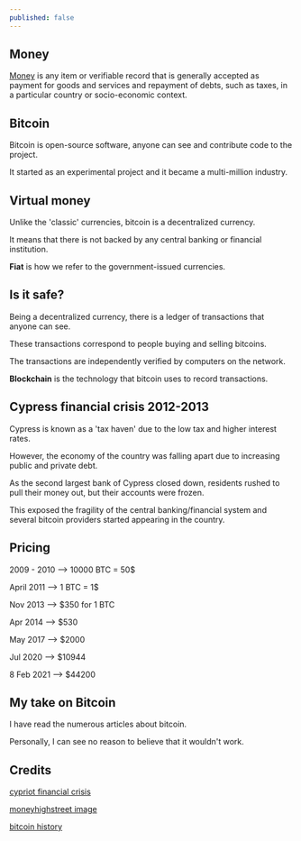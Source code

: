 ```yaml
---
published: false
---
```

## Money
[Money](https://en.wikipedia.org/wiki/Money) is any item or verifiable record that is generally accepted as payment for goods and services and repayment of debts, such as taxes, in a particular country or socio-economic context.

## Bitcoin
Bitcoin is open-source software, anyone can see and contribute code to the project.

It started as an experimental project and it became a multi-million industry.

## Virtual money
Unlike the 'classic' currencies, bitcoin is a decentralized currency.

It means that there is not backed by any central banking or financial institution.

**Fiat** is how we refer to the government-issued currencies.

## Is it safe?
Being a decentralized currency, there is a ledger of transactions that anyone can see.

These transactions correspond to people buying and selling bitcoins.

The transactions are independently verified by computers on the network.

**Blockchain** is the technology that bitcoin uses to record transactions.

## Cypress financial crisis 2012-2013
Cypress is known as a 'tax haven' due to the low tax and higher interest rates.

However, the economy of the country was falling apart due to increasing public and private debt.

As the second largest bank of Cypress closed down, residents rushed to pull their money out, but their accounts were frozen.

This exposed the fragility of the central banking/financial system and several bitcoin providers started appearing in the country.

## Pricing
2009 - 2010 --> 10000 BTC = 50$

April 2011 --> 1 BTC = 1$

Nov 2013 --> $350 for 1 BTC

Apr 2014 --> $530

May 2017 --> $2000

Jul 2020 --> $10944

8 Feb 2021 --> $44200

## My take on Bitcoin
I have read the numerous articles about bitcoin.

Personally, I can see no reason to believe that it wouldn't work.

## Credits
[cypriot financial crisis](https://en.wikipedia.org/wiki/2012%E2%80%932013_Cypriot_financial_crisis)

[moneyhighstreet image](https://moneyhighstreet.com/wp-content/uploads/2017/12/Bitcoin-logo-300x296.png)

[bitcoin history](https://en.wikipedia.org/wiki/History_of_bitcoin)